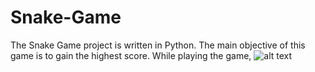 # Snake-Game
The Snake Game project is written in Python. The main objective of this game is to gain the highest score. While playing the game, 
![alt text](https://res.cloudinary.com/platformtour/image/upload/v1622648354/sg_d3q4nd.png)

